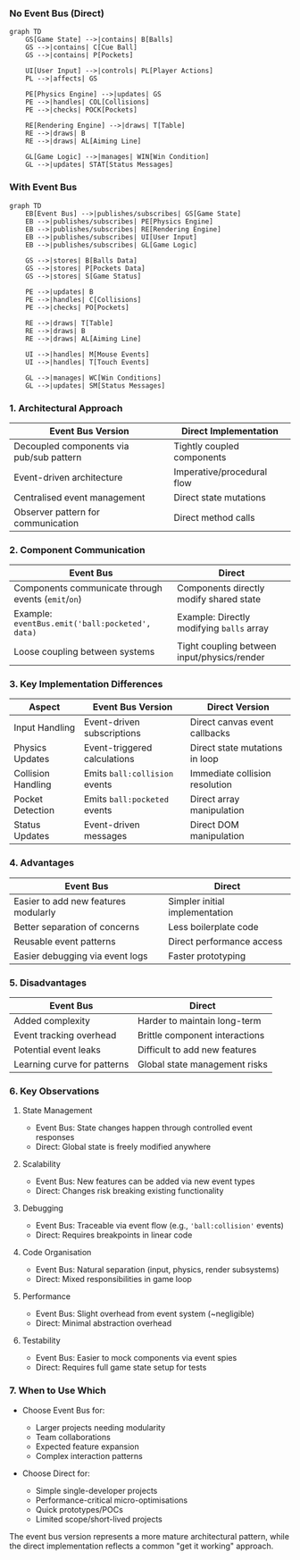 
### No Event Bus (Direct)


```mermaid
graph TD
    GS[Game State] -->|contains| B[Balls]
    GS -->|contains| C[Cue Ball]
    GS -->|contains| P[Pockets]
    
    UI[User Input] -->|controls| PL[Player Actions]
    PL -->|affects| GS
    
    PE[Physics Engine] -->|updates| GS
    PE -->|handles| COL[Collisions]
    PE -->|checks| POCK[Pockets]
    
    RE[Rendering Engine] -->|draws| T[Table]
    RE -->|draws| B
    RE -->|draws| AL[Aiming Line]
    
    GL[Game Logic] -->|manages| WIN[Win Condition]
    GL -->|updates| STAT[Status Messages]
```


### With Event Bus

```mermaid
graph TD
    EB[Event Bus] -->|publishes/subscribes| GS[Game State]
    EB -->|publishes/subscribes| PE[Physics Engine]
    EB -->|publishes/subscribes| RE[Rendering Engine]
    EB -->|publishes/subscribes| UI[User Input]
    EB -->|publishes/subscribes| GL[Game Logic]
    
    GS -->|stores| B[Balls Data]
    GS -->|stores| P[Pockets Data]
    GS -->|stores| S[Game Status]
    
    PE -->|updates| B
    PE -->|handles| C[Collisions]
    PE -->|checks| PO[Pockets]
    
    RE -->|draws| T[Table]
    RE -->|draws| B
    RE -->|draws| AL[Aiming Line]
    
    UI -->|handles| M[Mouse Events]
    UI -->|handles| T[Touch Events]
    
    GL -->|manages| WC[Win Conditions]
    GL -->|updates| SM[Status Messages]
```



### 1. Architectural Approach

| Event Bus Version | Direct Implementation |
|---|---|
| Decoupled components via pub/sub pattern | Tightly coupled components |
| Event-driven architecture | Imperative/procedural flow |
| Centralised event management | Direct state mutations |
| Observer pattern for communication | Direct method calls |


### 2. Component Communication

| Event Bus | Direct |
|---|---|
| Components communicate through events (`emit`/`on`) | Components directly modify shared state |
| Example: `eventBus.emit('ball:pocketed', data)` | Example: Directly modifying `balls` array |
| Loose coupling between systems | Tight coupling between input/physics/render |


### 3. Key Implementation Differences

| Aspect | Event Bus Version | Direct Version |
|---|---|---|
| Input Handling | Event-driven subscriptions | Direct canvas event callbacks |
| Physics Updates | Event-triggered calculations | Direct state mutations in loop |
| Collision Handling | Emits `ball:collision` events | Immediate collision resolution |
| Pocket Detection | Emits `ball:pocketed` events | Direct array manipulation |
| Status Updates | Event-driven messages | Direct DOM manipulation |


### 4. Advantages

| Event Bus | Direct |
|---|---|
| Easier to add new features modularly | Simpler initial implementation |
| Better separation of concerns | Less boilerplate code |
| Reusable event patterns | Direct performance access |
| Easier debugging via event logs | Faster prototyping |


### 5. Disadvantages

| Event Bus | Direct |
|---|---|
| Added complexity | Harder to maintain long-term |
| Event tracking overhead | Brittle component interactions |
| Potential event leaks | Difficult to add new features |
| Learning curve for patterns | Global state management risks |


### 6. Key Observations

1. State Management  
   - Event Bus: State changes happen through controlled event responses  
   - Direct: Global state is freely modified anywhere

2. Scalability  
   - Event Bus: New features can be added via new event types  
   - Direct: Changes risk breaking existing functionality

3. Debugging  
   - Event Bus: Traceable via event flow (e.g., `'ball:collision'` events)  
   - Direct: Requires breakpoints in linear code

4. Code Organisation  
   - Event Bus: Natural separation (input, physics, render subsystems)  
   - Direct: Mixed responsibilities in game loop

5. Performance  
   - Event Bus: Slight overhead from event system (~negligible)  
   - Direct: Minimal abstraction overhead

6. Testability  
   - Event Bus: Easier to mock components via event spies  
   - Direct: Requires full game state setup for tests


### 7. When to Use Which

- Choose Event Bus for:  
  - Larger projects needing modularity  
  - Team collaborations  
  - Expected feature expansion  
  - Complex interaction patterns

- Choose Direct for:  
  - Simple single-developer projects  
  - Performance-critical micro-optimisations  
  - Quick prototypes/POCs  
  - Limited scope/short-lived projects

The event bus version represents a more mature architectural pattern,
while the direct implementation reflects a common "get it working" approach.

